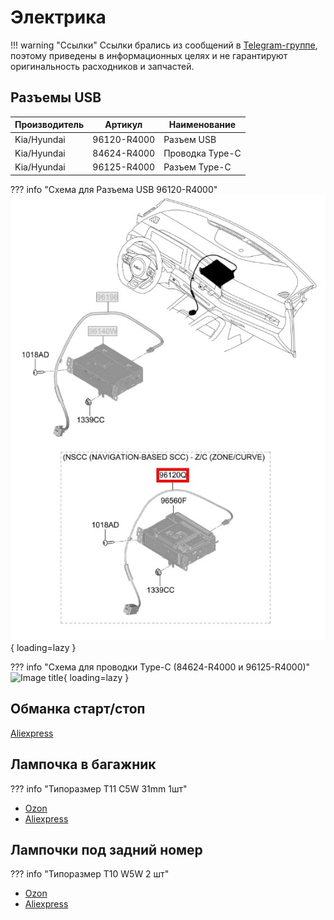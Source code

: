 # Электрика

!!! warning "Ссылки"
    Ссылки брались из сообщений в [Telegram-группе](https://t.me/Kia_Sportage_5_Turbo), поэтому приведены в информационных целях и не гарантируют оригинальность расходников и запчастей.

## Разъемы USB

| Производитель | Артикул   | Наименование |
|---|---|---|
| Kia/Hyundai | 96120-R4000 | Разъем USB |
| Kia/Hyundai | 84624-R4000 | Проводка Type-C |
| Kia/Hyundai | 96125-R4000 | Разъем Type-C |

??? info "Схема для Разъема USB 96120-R4000"
    ![Image title](../images/photo_2024-11-20_10-06-13.jpg){ loading=lazy }

??? info "Схема для проводки Type-C (84624-R4000 и 96125-R4000)"
    ![Image title](../images/photo_2025-09-15_10-34-50.jpg){ loading=lazy }


## Обманка старт/стоп

[Aliexpress](https://sl.aliexpress.ru/p?key=VcrqVPr)

## Лампочка в багажник

??? info "Типоразмер T11 C5W 31mm 1шт"

- [Ozon](https://ozon.ru/t/1Gvbu80)
- [Aliexpress](https://sl.aliexpress.ru/p?key=aDyhVEr)

## Лампочки под задний номер

??? info "Типоразмер T10 W5W 2 шт"

- [Ozon](https://ozon.ru/t/quCQgR7)
- [Aliexpress](https://sl.aliexpress.ru/p?key=wnyhVYb)
